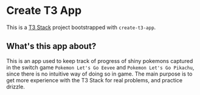# Create T3 App

This is a [T3 Stack](https://create.t3.gg/) project bootstrapped with `create-t3-app`.

## What's this app about?

This is an app used to keep track of progress of shiny pokemons captured in the switch game `Pokemon Let's Go Eevee` and `Pokemon Let's Go Pikachu`, since there is no intuitive way of doing so in game. The main purpose is to get more experience with the T3 Stack for real problems, and practice drizzle.
